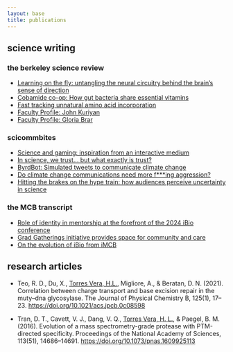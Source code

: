 ```yaml
---
layout: base
title: publications
---
```

## science writing  

### the berkeley science review

- [Learning on the fly: untangling the neural circuitry behind the brain’s sense of direction](https://www.berkeleysciencereview.com/article/2024/08/12/learning-on-the-fly)
- [Cobamide co-op: How gut bacteria share essential vitamins](https://www.berkeleysciencereview.com/article/2021/05/28/cobamide-co-op)
- [Fast tracking unnatural amino acid incorporation](https://www.berkeleysciencereview.com/article/2021/11/30/fast-tracking-unnatural-amino-acid-incorporation)
- [Faculty Profile: John Kuriyan](https://www.berkeleysciencereview.com/article/2022/12/04/faculty-profile-john-kuriyan)
- [Faculty Profile: Gloria Brar](https://www.berkeleysciencereview.com/article/2022/05/03/faculty-profile-gloria-brar)

### scicommbites  

- [Science and gaming: inspiration from an interactive medium](https://scicommbites.org/science-and-gaming-inspiration-from-an-interactive-medium/)
- [In science, we trust… but what exactly is trust?](https://scicommbites.org/in-science-we-trust-but-what-exactly-is-trust/)
- [ByrdBot: Simulated tweets to communicate climate change](https://scicommbites.org/byrdbot-simulated-tweets-to-communicate-climate-change/)
- [Do climate change communications need more f***ing aggression?](https://scicommbites.org/do-climate-change-communications-need-more-fing-aggression/)
- [Hitting the brakes on the hype train: how audiences perceive uncertainty in science](https://scicommbites.org/hitting-the-brakes-on-the-hype-train-how-audiences-perceive-uncertainty-in-science/)

### the MCB transcript

- [Role of identity in mentorship at the forefront of the 2024 iBio conference](https://mcb.berkeley.edu/news-and-events/transcript/fall-2024-2024-ibio-conference)
- [Grad Gatherings initiative provides space for community and care](https://mcb.berkeley.edu/news-and-events/transcript/spring-2024-graduate-gatherings)
- [On the evolution of iBio from iMCB](https://mcb.berkeley.edu/news-and-events/transcript/fall-2023-evolution-ibio-imcb)

## research articles

- Teo, R. D., Du, X., <u>Torres Vera, H.L.</u>, Migliore, A., & Beratan, D. N. (2021). Correlation between charge transport and base excision repair in the muty–dna glycosylase. The Journal of Physical Chemistry B, 125(1), 17–23. <https://doi.org/10.1021/acs.jpcb.0c08598>

- Tran, D. T., Cavett, V. J., Dang, V. Q., <u>Torres Vera, H. L.</u>, & Paegel, B. M. (2016). Evolution of a mass spectrometry-grade protease with PTM-directed specificity. Proceedings of the National Academy of Sciences, 113(51), 14686–14691. <https://doi.org/10.1073/pnas.1609925113>
